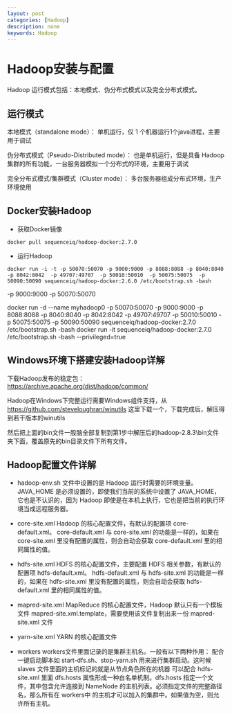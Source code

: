 ```yaml
---
layout: post
categories: [Hadoop]
description: none
keywords: Hadoop
---
```

# Hadoop安装与配置
Hadoop 运行模式包括：本地模式、伪分布式模式以及完全分布式模式。

## 运行模式
本地模式（standalone mode）： 单机运行，仅 1 个机器运行1个java进程，主要用于调试

伪分布式模式（Pseudo-Distributed mode）： 也是单机运行，但是具备 Hadoop 集群的所有功能，一台服务器模拟一个分布式的环境，主要用于调试

完全分布式模式/集群模式（Cluster mode）： 多台服务器组成分布式环境，生产环境使用

## Docker安装Hadoop
- 获取Docker镜像
```
docker pull sequenceiq/hadoop-docker:2.7.0
```
- 运行Hadoop
```
docker run -i -t -p 50070:50070 -p 9000:9000 -p 8088:8088 -p 8040:8040 -p 8042:8042  -p 49707:49707  -p 50010:50010  -p 50075:50075  -p 50090:50090 sequenceiq/hadoop-docker:2.6.0 /etc/bootstrap.sh -bash
```
-p 9000:9000 -p 50070:50070

docker run -d --name myhadoop0 -p 50070:50070 -p 9000:9000 -p 8088:8088 -p 8040:8040 -p 8042:8042 -p 49707:49707 -p 50010:50010 -p 50075:50075 -p 50090:50090 sequenceiq/hadoop-docker:2.7.0 /etc/bootstrap.sh -bash
docker run -it sequenceiq/hadoop-docker:2.7.0 /etc/bootstrap.sh -bash --privileged=true


## Windows环境下搭建安装Hadoop详解
下载Hadoop发布的稳定包：https://archive.apache.org/dist/hadoop/common/

Hadoop在Windows下完整运行需要Windows组件支持，从 https://github.com/steveloughran/winutils 这里下载一个，下载完成后，解压得到若干版本的winutils

然后把上面的bin文件一股脑全部复制到第1步中解压后的hadoop-2.8.3\bin文件夹下面，覆盖原先的bin目录文件下所有文件。

## Hadoop配置文件详解
- hadoop-env.sh
文件中设置的是 Hadoop 运行时需要的环境变量。JAVA_HOME 是必须设置的，即使我们当前的系统中设置了 JAVA_HOME，它也是不认识的，因为 Hadoop 即使是在本机上执行，它也是把当前的执行环境当成远程服务器。

- core-site.xml
Hadoop 的核心配置文件，有默认的配置项 core-default.xml。
core-default.xml 与 core-site.xml 的功能是一样的，如果在 core-site.xml 里没有配置的属性，则会自动会获取 core-default.xml 里的相同属性的值。

- hdfs-site.xml
HDFS 的核心配置文件，主要配置 HDFS 相关参数，有默认的配置项 hdfs-default.xml。
hdfs-default.xml 与 hdfs-site.xml 的功能是一样的，如果在 hdfs-site.xml 里没有配置的属性，则会自动会获取 hdfs-default.xml 里的相同属性的值。

- mapred-site.xml
MapReduce 的核心配置文件，Hadoop 默认只有一个模板文件 mapred-site.xml.template，需要使用该文件复制出来一份 mapred-site.xml 文件

- yarn-site.xml
YARN 的核心配置文件

- workers
workers文件里面记录的是集群主机名。一般有以下两种作用：
配合一键启动脚本如 start-dfs.sh、stop-yarn.sh 用来进行集群启动。这时候 slaves 文件里面的主机标记的就是从节点角色所在的机器
可以配合 hdfs-site.xml 里面 dfs.hosts 属性形成一种白名单机制。dfs.hosts 指定一个文件，其中包含允许连接到 NameNode 的主机列表。必须指定文件的完整路径名，那么所有在 workers中 的主机才可以加入的集群中。如果值为空，则允许所有主机。
